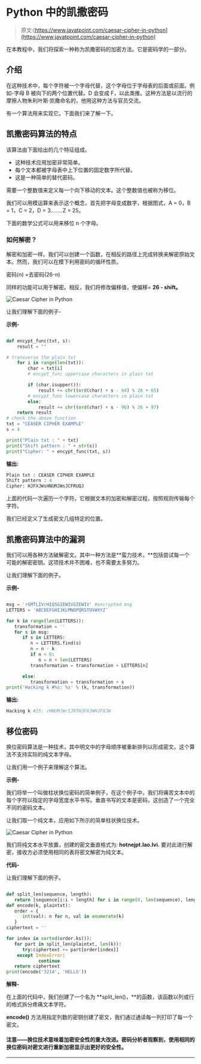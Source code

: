 # Python 中的凯撒密码

> 原文:[https://www.javatpoint.com/caesar-cipher-in-python](https://www.javatpoint.com/caesar-cipher-in-python)

在本教程中，我们将探索一种称为凯撒密码的加密方法。它是密码学的一部分。

## 介绍

在这种技术中，每个字符被一个字母代替，这个字母位于字母表的后面或前面。例如-字母 B 被向下的两个位置代替。D 会变成 F，以此类推。这种方法是以流行的摩擦人物朱利叶斯·凯撒命名的，他用这种方法与官员交流。

有一个算法用来实现它。下面我们来了解一下。

## 凯撒密码算法的特点

该算法由下面给出的几个特征组成。

*   这种技术应用加密非常简单。
*   每个文本都被字母表中上下位置的固定数字所代替。
*   这是一种简单的替代密码。

需要一个整数值来定义每一个向下移动的文本。这个整数值也被称为移位。

我们可以用模运算来表示这个概念，首先把字母变成数字，根据图式，A = 0，B = 1，C = 2，D = 3……..Z = 25。

下面的数学公式可以用来移位 n 个字母。

### 如何解密？

解密和加密一样。我们可以创建一个函数，在相反的路径上完成转换来解密原始文本。然而，我们可以在模下利用密码的循环性质。

密码(n) =去密码(26-n)

同样的功能可以用于解密。相反，我们将修改偏移值，使偏移= **26 - shift。**

![Caesar Cipher in Python](img/1f1bacd81cddc9bc526e81f26c1f097c.png)

让我们理解下面的例子-

**示例-**

```py

def encypt_func(txt, s):
    result = ""

# transverse the plain txt
    for i in range(len(txt)):
        char = txt[i]
        # encypt_func uppercase characters in plain txt

        if (char.isupper()):
            result += chr((ord(char) + s - 64) % 26 + 65)
        # encypt_func lowercase characters in plain txt
        else:
            result += chr((ord(char) + s - 96) % 26 + 97)
    return result
# check the above function
txt = "CEASER CIPHER EXAMPLE"
s = 4

print("Plain txt : " + txt)
print("Shift pattern : " + str(s))
print("Cipher: " + encypt_func(txt, s))

```

**输出:**

```py
Plain txt : CEASER CIPHER EXAMPLE
Shift pattern : 4
Cipher: HJFXJWsHNUMJWsJCFRUQJ

```

上面的代码一次遍历一个字符。它根据文本的加密和解密过程，按照规则传输每个字符。

我们已经定义了生成密文几组特定的位置。

## 凯撒密码算法中的漏洞

我们可以用各种方法破解密文。其中一种方法是**蛮力技术，**包括尝试每一个可能的解密密钥。这项技术并不困难，也不需要太多努力。

让我们理解下面的例子。

**示例-**

```py

msg = 'rGMTLIVrHIQSGIEWIVGIEWIV' #encrypted msg
LETTERS = 'ABCDEFGHIJKLMNOPQRSTUVWXYZ'

for k in range(len(LETTERS)):
   transformation = ''
   for s in msg:
      if s in LETTERS:
         n = LETTERS.find(s)
         n = n - k
         if n < 0:
            n = n + len(LETTERS)
         transformation = transformation + LETTERS[n]

      else:
         transformation = transformation + s
print('Hacking k #%s: %s' % (k, transformation))

```

**输出:**

```py
Hacking k #25: rHNUMJWrIJRTHJFXJWHJFXJW

```

## 移位密码

换位密码算法是一种技术，其中明文中的字母顺序被重新排列以形成密文。这个算法不支持实际的纯文本字母。

让我们用一个例子来理解这个算法。

**示例-**

我们将举一个叫做柱状换位密码的简单例子，在这个例子中，我们将痛苦文本中的每个字符以指定的字母宽度水平书写。垂直书写的文本是密码，这创造了一个完全不同的密码文本。

让我们取一个纯文本，应用如下所示的简单柱状换位技术。

![Caesar Cipher in Python](img/44c350919f1c1c4df0bc02370c2d56e5.png)

我们将纯文本水平放置，创建的密文垂直格式为: **hotnejpt.lao.lvi.** 要对此进行解密，接收方必须使用相同的表将密文解密为纯文本。

**代码-**

让我们理解下面的例子。

```py

def split_len(sequence, length):
   return [sequence[i:i + length] for i in range(0, len(sequence), length)]
def encode(k, plaintxt):
   order = {
      int(val): n for n, val in enumerate(k)
   }
ciphertext = ''

for index in sorted(order.ks()):
   for part in split_len(plaintxt, len(k)):
      try:ciphertext += part[order[index]]
    except IndexError:
            continue
   return ciphertext
print(encode('3214', 'HELLO'))

```

**解释-**

在上面的代码中，我们创建了一个名为 **split_len()，**的函数，该函数以列或行的格式拆分疼痛文本字符。

**encode()** 方法用指定列数的密钥创建了密文，我们通过通读每一列打印了每一个密文。

#### 注意——换位技术意味着加密安全性的重大改进。密码分析者观察到，使用相同的换位密码对密文进行重新加密显示出更好的安全性。

* * *